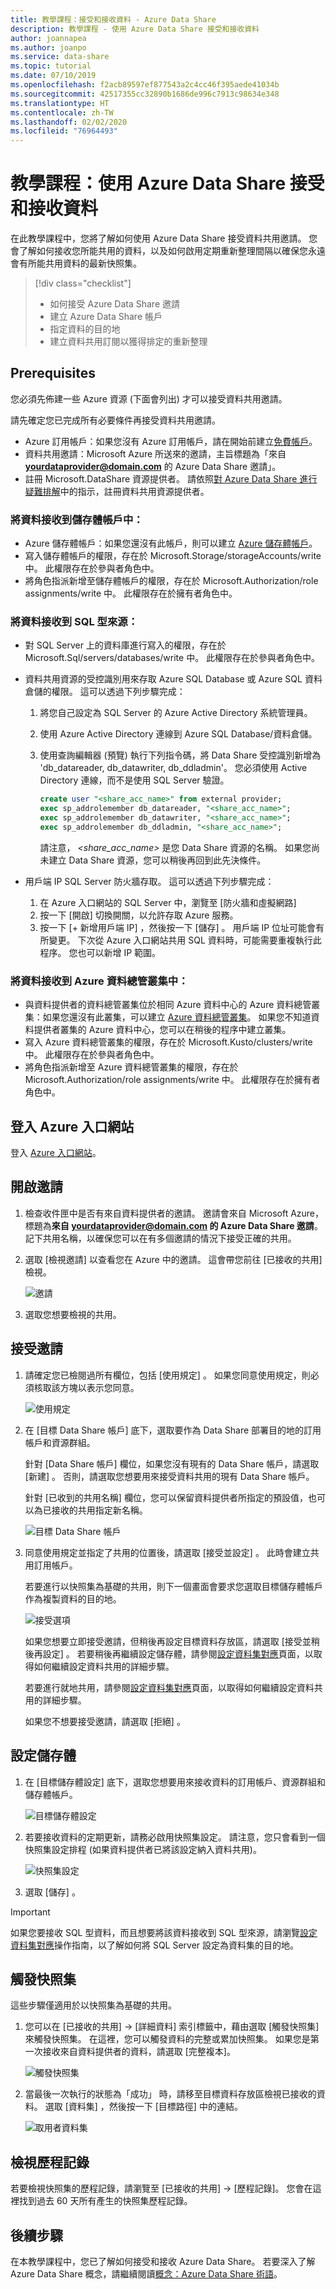 ```yaml
---
title: 教學課程：接受和接收資料 - Azure Data Share
description: 教學課程 - 使用 Azure Data Share 接受和接收資料
author: joannapea
ms.author: joanpo
ms.service: data-share
ms.topic: tutorial
ms.date: 07/10/2019
ms.openlocfilehash: f2acb89597ef877543a2c4cc46f395aede41034b
ms.sourcegitcommit: 42517355cc32890b1686de996c7913c98634e348
ms.translationtype: HT
ms.contentlocale: zh-TW
ms.lasthandoff: 02/02/2020
ms.locfileid: "76964493"
---
```

# <a name="tutorial-accept-and-receive-data-using-azure-data-share"></a>教學課程：使用 Azure Data Share 接受和接收資料  

在此教學課程中，您將了解如何使用 Azure Data Share 接受資料共用邀請。 您會了解如何接收您所能共用的資料，以及如何啟用定期重新整理間隔以確保您永遠會有所能共用資料的最新快照集。 

> [!div class="checklist"]
> * 如何接受 Azure Data Share 邀請
> * 建立 Azure Data Share 帳戶
> * 指定資料的目的地
> * 建立資料共用訂閱以獲得排定的重新整理

## <a name="prerequisites"></a>Prerequisites
您必須先佈建一些 Azure 資源 (下面會列出) 才可以接受資料共用邀請。 

請先確定您已完成所有必要條件再接受資料共用邀請。 

* Azure 訂用帳戶：如果您沒有 Azure 訂用帳戶，請在開始前建立[免費帳戶](https://azure.microsoft.com/free/)。
* 資料共用邀請：Microsoft Azure 所送來的邀請，主旨標題為「來自 **<yourdataprovider@domain.com>** 的 Azure Data Share 邀請」。
* 註冊 Microsoft.DataShare 資源提供者。 請依照[對 Azure Data Share 進行疑難排解](data-share-troubleshoot.md)中的指示，註冊資料共用資源提供者。

### <a name="receive-data-into-a-storage-account"></a>將資料接收到儲存體帳戶中： 

* Azure 儲存體帳戶：如果您還沒有此帳戶，則可以建立 [Azure 儲存體帳戶](https://docs.microsoft.com/azure/storage/common/storage-quickstart-create-account)。 
* 寫入儲存體帳戶的權限，存在於 Microsoft.Storage/storageAccounts/write  中。 此權限存在於參與者角色中。 
* 將角色指派新增至儲存體帳戶的權限，存在於 Microsoft.Authorization/role assignments/write  中。 此權限存在於擁有者角色中。  

### <a name="receive-data-into-a-sql-based-source"></a>將資料接收到 SQL 型來源：

* 對 SQL Server 上的資料庫進行寫入的權限，存在於 Microsoft.Sql/servers/databases/write  中。 此權限存在於參與者角色中。 
* 資料共用資源的受控識別用來存取 Azure SQL Database 或 Azure SQL 資料倉儲的權限。 這可以透過下列步驟完成： 
    1. 將您自己設定為 SQL Server 的 Azure Active Directory 系統管理員。
    1. 使用 Azure Active Directory 連線到 Azure SQL Database/資料倉儲。
    1. 使用查詢編輯器 (預覽) 執行下列指令碼，將 Data Share 受控識別新增為 'db_datareader, db_datawriter, db_ddladmin'。 您必須使用 Active Directory 連線，而不是使用 SQL Server 驗證。 

        ```sql
        create user "<share_acc_name>" from external provider; 
        exec sp_addrolemember db_datareader, "<share_acc_name>"; 
        exec sp_addrolemember db_datawriter, "<share_acc_name>"; 
        exec sp_addrolemember db_ddladmin, "<share_acc_name>";
        ```      
        請注意， *<share_acc_name>* 是您 Data Share 資源的名稱。 如果您尚未建立 Data Share 資源，您可以稍後再回到此先決條件。         

* 用戶端 IP SQL Server 防火牆存取。 這可以透過下列步驟完成： 
    1. 在 Azure 入口網站的 SQL Server 中，瀏覽至 [防火牆和虛擬網路] 
    1. 按一下 [開啟]  切換開關，以允許存取 Azure 服務。
    1. 按一下 [+ 新增用戶端 IP]  ，然後按一下 [儲存]  。 用戶端 IP 位址可能會有所變更。 下次從 Azure 入口網站共用 SQL 資料時，可能需要重複執行此程序。 您也可以新增 IP 範圍。 


### <a name="receive-data-into-an-azure-data-explorer-cluster"></a>將資料接收到 Azure 資料總管叢集中： 

* 與資料提供者的資料總管叢集位於相同 Azure 資料中心的 Azure 資料總管叢集：如果您還沒有此叢集，可以建立 [Azure 資料總管叢集](https://docs.microsoft.com/azure/data-explorer/create-cluster-database-portal)。 如果您不知道資料提供者叢集的 Azure 資料中心，您可以在稍後的程序中建立叢集。
* 寫入 Azure 資料總管叢集的權限，存在於 Microsoft.Kusto/clusters/write  中。 此權限存在於參與者角色中。 
* 將角色指派新增至 Azure 資料總管叢集的權限，存在於 Microsoft.Authorization/role assignments/write  中。 此權限存在於擁有者角色中。 

## <a name="sign-in-to-the-azure-portal"></a>登入 Azure 入口網站

登入 [Azure 入口網站](https://portal.azure.com/)。

## <a name="open-invitation"></a>開啟邀請

1. 檢查收件匣中是否有來自資料提供者的邀請。 邀請會來自 Microsoft Azure，標題為**來自 <yourdataprovider@domain.com> 的 Azure Data Share 邀請**。 記下共用名稱，以確保您可以在有多個邀請的情況下接受正確的共用。 

1. 選取 [檢視邀請]  以查看您在 Azure 中的邀請。 這會帶您前往 [已接收的共用] 檢視。

   ![邀請](./media/invitations.png "邀請清單") 

1. 選取您想要檢視的共用。 

## <a name="accept-invitation"></a>接受邀請
1. 請確定您已檢閱過所有欄位，包括 [使用規定]  。 如果您同意使用規定，則必須核取該方塊以表示您同意。 

   ![使用規定](./media/terms-of-use.png "使用規定") 

1. 在 [目標 Data Share 帳戶]  底下，選取要作為 Data Share 部署目的地的訂用帳戶和資源群組。 

   針對 [Data Share 帳戶]  欄位，如果您沒有現有的 Data Share 帳戶，請選取 [新建]  。 否則，請選取您想要用來接受資料共用的現有 Data Share 帳戶。 

   針對 [已收到的共用名稱]  欄位，您可以保留資料提供者所指定的預設值，也可以為已接收的共用指定新名稱。 

   ![目標 Data Share 帳戶](./media/target-data-share.png "目標 Data Share 帳戶") 

1. 同意使用規定並指定了共用的位置後，請選取 [接受並設定]  。 此時會建立共用訂用帳戶。

   若要進行以快照集為基礎的共用，則下一個畫面會要求您選取目標儲存體帳戶作為複製資料的目的地。 

   ![接受選項](./media/accept-options.png "接受選項") 

   如果您想要立即接受邀請，但稍後再設定目標資料存放區，請選取 [接受並稍後再設定]  。 若要稍後再繼續設定儲存體，請參閱[設定資料集對應](how-to-configure-mapping.md)頁面，以取得如何繼續設定資料共用的詳細步驟。 

   若要進行就地共用，請參閱[設定資料集對應](how-to-configure-mapping.md)頁面，以取得如何繼續設定資料共用的詳細步驟。 

   如果您不想要接受邀請，請選取 [拒絕]  。 

## <a name="configure-storage"></a>設定儲存體
1. 在 [目標儲存體設定]  底下，選取您想要用來接收資料的訂用帳戶、資源群組和儲存體帳戶。 

   ![目標儲存體設定](./media/target-storage-settings.png "目標儲存體") 

1. 若要接收資料的定期更新，請務必啟用快照集設定。 請注意，您只會看到一個快照集設定排程 (如果資料提供者已將該設定納入資料共用)。 

   ![快照集設定](./media/snapshot-settings.png "快照集設定") 

1. 選取 [儲存]  。 

> [!IMPORTANT]
> 如果您要接收 SQL 型資料，而且想要將該資料接收到 SQL 型來源，請瀏覽[設定資料集對應](how-to-configure-mapping.md)操作指南，以了解如何將 SQL Server 設定為資料集的目的地。 

## <a name="trigger-a-snapshot"></a>觸發快照集
這些步驟僅適用於以快照集為基礎的共用。

1. 您可以在 [已接收的共用] -> [詳細資料] 索引標籤中，藉由選取 [觸發快照集]  來觸發快照集。 在這裡，您可以觸發資料的完整或累加快照集。 如果您是第一次接收來自資料提供者的資料，請選取 [完整複本]。 

   ![觸發快照集](./media/trigger-snapshot.png "觸發快照集") 

1. 當最後一次執行的狀態為「成功」  時，請移至目標資料存放區檢視已接收的資料。 選取 [資料集]  ，然後按一下 [目標路徑] 中的連結。 

   ![取用者資料集](./media/consumer-datasets.png "取用者資料集對應") 

## <a name="view-history"></a>檢視歷程記錄
若要檢視快照集的歷程記錄，請瀏覽至 [已接收的共用] -> [歷程記錄]。 您會在這裡找到過去 60 天所有產生的快照集歷程記錄。 

## <a name="next-steps"></a>後續步驟
在本教學課程中，您已了解如何接受和接收 Azure Data Share。 若要深入了解 Azure Data Share 概念，請繼續閱讀[概念：Azure Data Share 術語](terminology.md)。